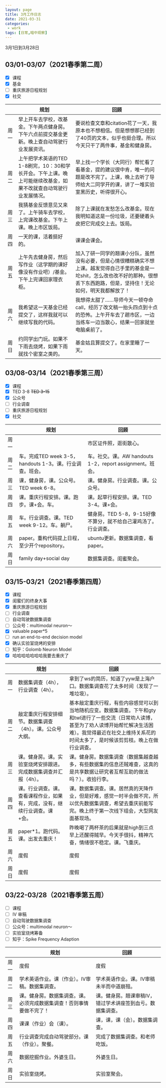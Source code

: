 ```yaml
---
layout: page
title: 3月工作日志
date: 2021-03-31
categories:
 - work
tags: [日常,暗中观察]
---
```


3月1日到3月28日

## 03/01-03/07（2021春季第二周）

- [x] 课程
- [x] 基金
- [ ] 重庆旅游日程规划
- [x] 社交

|   | 规划 | 回顾 |
| --- | --- | --- |
| 周一 | 早上开车去学校，改基金。下午两点健身房。下午六点前提交基金更新。晚上查自动驾驶行业发展资讯。 | 要说检查文章和citation花了一天，我原本也不想相信。但是想想那已经到了40页的文本，似乎也挺合理。所以今天只干了两件事，基金和健身房。 |
| 周二 | 上午把学术英语的TED 1-8刷完，10：30和学长开会。下午上课。晚上可能继续改基金，如果不改就查自动驾驶行业发展情况。 | 早上找一个学长（大同行）帮忙看了看基金，提的建议很中肯，唯一的问题是改不完了。上课，晚上去听了导师给大二同学开的课，讲了一堆实验室黑历史，听得很开心。 |
| 周三 | 我猜基金反馈意见又来了。上午骑车去学校，上完课改基金。下午上课。晚上市区饭局。 | 除了上课就在发愁怎么改基金。现在我明知道这是一份垃圾，还要硬着头皮把它完成交上去。饭局。 |
| 周四 | 一天的课，活着挺好的。 | 课课会课会。 |
| 周五 | 上午先去健身房，然后写作业（这学期的课好像没有作业吧）/基金。下午上完课回家理衣柜。 | 加入了研一同学的翘课小分队，虽然没有必要，但是心情很糟糕确实不想上课。越发觉得自己手里的基金是一坨shit，怎么改也改不好的那种。很想丢下东西跑路，但是，坚持住！无论如何，明天我都解放了！ |
| 周六 | 我希望这一天基金已经提交了，这样我就可以继续写我的代码。 | 我想得太甜了……导师今天一顿夺命call，经历了改文稿一抬头四点到十点的恐怖。上午开车去了趟市区，一边当练车一边当散心，结果一回家就坐电脑桌前了。 |
| 周日 | 约同学出门玩。如果不下雨去烧烤，如果下雨就找个密室之类的。 | 基金姑且算提交了。在家里睡了一天。 |

## 03/08-03/14（2021春季第三周）

- [x] 课程
- [x] TED 3-8 ~~TED 3-15~~
- [x] 公众号
- [ ] 行业调查
- [ ] 重庆旅游日程规划
- [x] 社交

|   | 规划 | 回顾 |
| --- | --- | --- |
| 周一 || 市区证件照，逛街散心。 |
| 周二 | 车。完成TED week 3-5，handouts 1-3。课。行业调查。班会。 | 车。社交。课。AW handouts 1-2，report assignment。班会。 |
| 周三 | 课，健身房，课。公众号。TED week 6-8。 | 课。健身房。行业调查。课。公众号。 |
| 周四 | 课。重庆行程安排。课。跑步。课+会。车。 | 课。起草行程安排。课。TED 3-4。课+会。 |
| 周五 | 车。行业调查。课。TED week 9-12。车。躺尸。 | 健身房。TED 5-8，9-15好像不算分，就不给自己灌鸡汤了。行业调查。 |
| 周六 | paper。重构代码提上日程，至少开个repository。 | ubuntu更新。数据集调查，看paper。 |
| 周日 | family day+social day | 数据集调查。闺蜜聚会。 |

## 03/15-03/21（2021春季第四周）

- [x] 课程
- [x] 闺蜜们的终身大事
- [x] 重庆旅游日程规划
- [ ] 行业调查
- [ ] 自动驾驶数据集调查
- [ ] 公众号：multimodal neuron～
- [x] valuable paper*5
- [ ] run an end-to-end decision model
- [x] 确认实验室烧烤的安排
- [ ] 知乎：Golomb Neuron Model
- [x] 哈哈哈哈哈哈哈我要去重庆了

|   | 规划 | 回顾 |
| --- | --- | --- |
| 周一 | 数据集调查（4h），行业调查（4h）。 | 拿到了ws的简历，知道了yyw是上海户口。数据集调查花了太多时间（发现了一堆垃圾）。 |
| 周二 | 敲定重庆行程安排细节。数据集调查（4h）。课。公众号大纲。 | 基本敲定重庆行程，有些内容感觉可以到当地随机应变。数据集调查。下午和gty和twl进行了一些交流（日常劝人读博，甚至为了劝人读博开始帮忙解决生活困难）。我觉得最近在社交上维持关系花的时间太多了，是时候该剪剪枝。晚上在做行业调查。 |
| 周三 | 课。健身房。课。实验室烧烤安排跟进。完成数据集调查并汇报（4h）。 | 课。健身房。数据集调查（数据集越查越多，有些数据集的信息还贼难查，这真的是共享数据让研究者互帮互助的做法吗？）。收拾行李。 |
| 周四 | 课。行业调查。课。查看课程作业，如果有，完成，没有，继续行业调查。课+会。 | 课。数据集调查。课。居然真的天降作业，但是好难，感觉一时半会做不完，所以优先数据集调查，希望去重庆前能写完。晚上终于第一次线下组会，大型网友面基现场。 |
| 周五 | paper*1。跑代码。课。出发去重庆！ | 昨晚喝了两杯茶的后果就是high到三点早上还醒得贼早。今天手很抖，精神亢奋，情绪很不稳定。课。飞重庆。 |
| 周六 | 度假 | 度假 |
| 周日 | 度假 | 度假 |

## 03/22-03/28（2021春季第五周）

- [ ] 课程
- [ ] IV 审稿
- [ ] 自动驾驶数据集调查
- [ ] 公众号：multimodal neuron～
- [ ] 实验室烧烤筹备
- [ ] 知乎：Spike Frequency Adaption

|   | 规划 | 回顾 |
| --- | --- | --- |
| 周一 | 度假 | 度假 |
| 周二 | 学术英语作业。课（作业）。IV审稿。数据集调查。 | 学术英语作业。课。IV审稿未半而中道崩殂。 |
| 周三 | 课。健身房。数据集调查。课。必须完成数据集调查！否则事情要做不完了！ | 课。健身房。翘课审稿IV，错过学术讲座签到血亏。数据集调查。 |
| 周四 | 课课（作业）会（课）。 | 课，课，课（会）。数据集调查。 |
| 周五 | 行业调查完成自动驾驶部分。课（作业）。聚餐。 | 完成了数据集调查。和老师吃饭。 |
| 周六 | 数据挖掘作业。外婆生日。 | 外婆生日。 |
| 周日 | 实验室烧烤。 | 实验室聚会。 |
